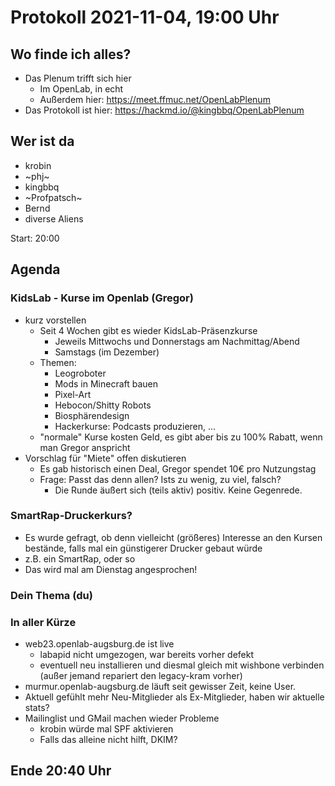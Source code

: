 # Protokoll 2021-11-04, 19:00 Uhr

## Wo finde ich alles?
- Das Plenum trifft sich hier
    - Im OpenLab, in echt
    - Außerdem hier: https://meet.ffmuc.net/OpenLabPlenum
- Das Protokoll ist hier: https://hackmd.io/@kingbbq/OpenLabPlenum

## Wer ist da
- krobin
- ~phj~
- kingbbq
- ~Profpatsch~
- Bernd
- diverse Aliens

Start: 20:00

## Agenda

### KidsLab - Kurse im Openlab (Gregor)

- kurz vorstellen
    - Seit 4 Wochen gibt es wieder KidsLab-Präsenzkurse
        - Jeweils Mittwochs und Donnerstags am Nachmittag/Abend
        - Samstags (im Dezember)
    - Themen:
        - Leogroboter
        - Mods in Minecraft bauen
        - Pixel-Art
        - Hebocon/Shitty Robots
        - Biosphärendesign
        - Hackerkurse: Podcasts produzieren, ...
    - "normale" Kurse kosten Geld, es gibt aber bis zu 100% Rabatt, wenn man Gregor anspricht
- Vorschlag für "Miete" offen diskutieren
    - Es gab historisch einen Deal, Gregor spendet 10€ pro Nutzungstag
    - Frage: Passt das denn allen? Ists zu wenig, zu viel, falsch?
        - Die Runde äußert sich (teils aktiv) positiv. Keine Gegenrede.

### SmartRap-Druckerkurs?
  - Es wurde gefragt, ob denn vielleicht (größeres) Interesse an den Kursen bestände, falls mal ein günstigerer Drucker gebaut würde
  - z.B. ein SmartRap, oder so
  - Das wird mal am Dienstag angesprochen!

### Dein Thema (du)

### In aller Kürze
- web23.openlab-augsburg.de ist live
  - labapid nicht umgezogen, war bereits vorher defekt
  - eventuell neu installieren und diesmal gleich mit wishbone verbinden (außer jemand repariert den legacy-kram vorher)
- murmur.openlab-augsburg.de läuft seit gewisser Zeit, keine User.
- Aktuell gefühlt mehr Neu-Mitglieder als Ex-Mitglieder, haben wir aktuelle stats?
- Mailinglist und GMail machen wieder Probleme
  - krobin würde mal SPF aktivieren
  - Falls das alleine nicht hilft, DKIM?

## Ende 20:40 Uhr



